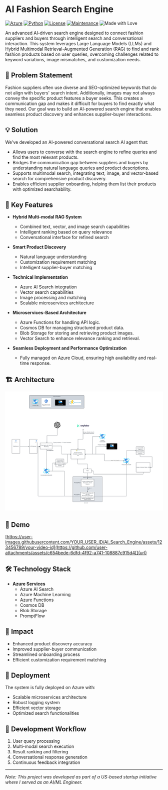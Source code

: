 # AI Fashion Search Engine

[![Azure](https://img.shields.io/badge/Azure-Deployed-blue)](https://azure.microsoft.com)
[![Python](https://img.shields.io/badge/Python-3.8%2B-blue)](https://www.python.org)
[![License](https://img.shields.io/badge/License-MIT-green)](LICENSE)
[![Maintenance](https://img.shields.io/badge/Maintained%3F-yes-green.svg)](https://github.com/username/AI_Search_Engine/graphs/commit-activity)
![Made with Love](https://img.shields.io/badge/Made%20with-❤️-red.svg)

An advanced AI-driven search engine designed to connect fashion suppliers and buyers through intelligent search and conversational interaction. This system leverages Large Language Models (LLMs) and Hybrid Multimodal Retrieval-Augmented Generation (RAG) to find and rank fashion products based on user queries, overcoming challenges related to keyword variations, image mismatches, and customization needs.

## 🎯 Problem Statement

Fashion suppliers often use diverse and SEO-optimized keywords that do not align with buyers' search intent. Additionally, images may not always convey the specific product features a buyer seeks. This creates a communication gap and makes it difficult for buyers to find exactly what they need. Our goal was to build an AI-powered search engine that enables seamless product discovery and enhances supplier-buyer interactions.

## 💡 Solution

We've developed an AI-powered conversational search AI agent  that:

- Allows users to converse with the search engine to refine queries and find the most relevant products.
- Bridges the communication gap between suppliers and buyers by understanding natural language queries and product descriptions.
- Supports multimodal search, integrating text, image, and vector-based search for comprehensive product discovery.
- Enables efficient supplier onboarding, helping them list their products with optimized searchability.

## 🔑 Key Features

- **Hybrid Multi-modal RAG System**
  - Combined text, vector, and image search capabilities
  - Intelligent ranking based on query relevance
  - Conversational interface for refined search

- **Smart Product Discovery**
  - Natural language understanding
  - Customization requirement matching
  - Intelligent supplier-buyer matching

- **Technical Implementation**
  - Azure AI Search integration
  - Vector search capabilities
  - Image processing and matching
  - Scalable microservices architecture

- **Microservices-Based Architecture**
    - Azure Functions for handling API logic.
    - Cosmos DB for managing structured product data.
    - Blob Storage for storing and retrieving product images.
    - Vector Search to enhance relevance ranking and retrieval.

- **Seamless Deployment and Performance Optimization**
    - Fully managed on Azure Cloud, ensuring high availability and real-time response.

## 🏗️ Architecture

![Architecture Diagram](Architecture.png)

## 🎥 Demo

<!-- Option 1: Direct video embed -->
[https://user-images.githubusercontent.com/YOUR_USER_ID/AI_Search_Engine/assets/123456789/your-video-id](https://github.com/user-attachments/assets/c654bede-6dfd-4f92-a741-108887c915d4[](url)


## 🛠️ Technology Stack

- **Azure Services**
  - Azure AI Search
  - Azure Machine Learning
  - Azure Functions
  - Cosmos DB
  - Blob Storage
  - PromptFlow

## 💫 Impact

- Enhanced product discovery accuracy
- Improved supplier-buyer communication
- Streamlined onboarding process
- Efficient customization requirement matching

## 🚀 Deployment

The system is fully deployed on Azure with:
- Scalable microservices architecture
- Robust logging system
- Efficient vector storage
- Optimized search functionalities

## 🔄 Development Workflow

1. User query processing
2. Multi-modal search execution
3. Result ranking and filtering
4. Conversational response generation
5. Continuous feedback integration


---

*Note: This project was developed as part of a US-based startup initiative where I served as an AI/ML Engineer.*
